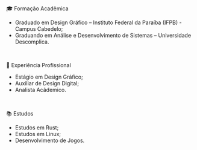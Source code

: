 🎓 Formação Acadêmica

- Graduado em Design Gráfico – Instituto Federal da Paraíba (IFPB) - Campus Cabedelo;
- Graduando em Análise e Desenvolvimento de Sistemas – Universidade Descomplica.
<br>

💼 Experiência Profissional

- Estágio em Design Gráfico;
- Auxiliar de Design Digital;
- Analista Acâdemico.
<br>

📚 Estudos

- Estudos em Rust;
- Estudos em Linux;
- Desenvolvimento de Jogos.
<br>
